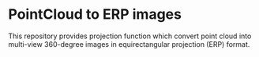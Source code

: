 # PointCloud to ERP images
This repository provides projection function which convert point cloud into multi-view 360-degree images in equirectangular projection (ERP) format.




